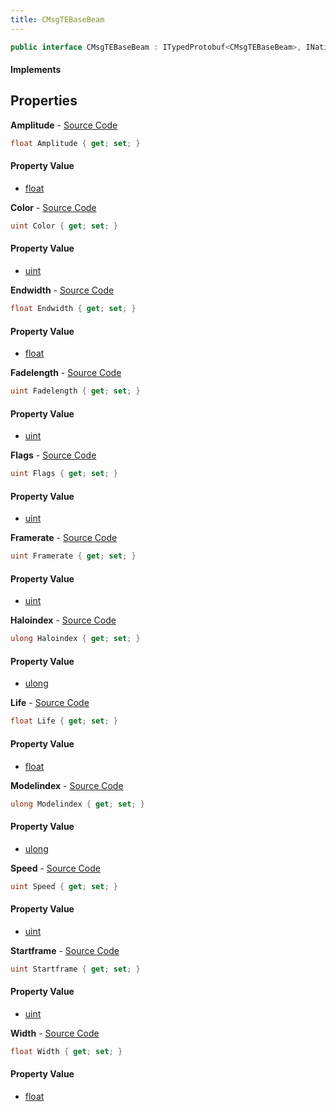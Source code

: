 ```yaml
---
title: CMsgTEBaseBeam
---
```


```csharp
public interface CMsgTEBaseBeam : ITypedProtobuf<CMsgTEBaseBeam>, INativeHandle
```

#### Implements

## Properties

**Amplitude** - [Source Code](https://github.com/swiftly-solution/swiftlys2/blob/master/managed/src/SwiftlyS2.Generated/Protobufs/Interfaces/CMsgTEBaseBeam.cs#L37)

```csharp
float Amplitude { get; set; }
```

#### Property Value

- [float](https://learn.microsoft.com/dotnet/api/system.single)

**Color** - [Source Code](https://github.com/swiftly-solution/swiftlys2/blob/master/managed/src/SwiftlyS2.Generated/Protobufs/Interfaces/CMsgTEBaseBeam.cs#L40)

```csharp
uint Color { get; set; }
```

#### Property Value

- [uint](https://learn.microsoft.com/dotnet/api/system.uint32)

**Endwidth** - [Source Code](https://github.com/swiftly-solution/swiftlys2/blob/master/managed/src/SwiftlyS2.Generated/Protobufs/Interfaces/CMsgTEBaseBeam.cs#L31)

```csharp
float Endwidth { get; set; }
```

#### Property Value

- [float](https://learn.microsoft.com/dotnet/api/system.single)

**Fadelength** - [Source Code](https://github.com/swiftly-solution/swiftlys2/blob/master/managed/src/SwiftlyS2.Generated/Protobufs/Interfaces/CMsgTEBaseBeam.cs#L34)

```csharp
uint Fadelength { get; set; }
```

#### Property Value

- [uint](https://learn.microsoft.com/dotnet/api/system.uint32)

**Flags** - [Source Code](https://github.com/swiftly-solution/swiftlys2/blob/master/managed/src/SwiftlyS2.Generated/Protobufs/Interfaces/CMsgTEBaseBeam.cs#L46)

```csharp
uint Flags { get; set; }
```

#### Property Value

- [uint](https://learn.microsoft.com/dotnet/api/system.uint32)

**Framerate** - [Source Code](https://github.com/swiftly-solution/swiftlys2/blob/master/managed/src/SwiftlyS2.Generated/Protobufs/Interfaces/CMsgTEBaseBeam.cs#L22)

```csharp
uint Framerate { get; set; }
```

#### Property Value

- [uint](https://learn.microsoft.com/dotnet/api/system.uint32)

**Haloindex** - [Source Code](https://github.com/swiftly-solution/swiftlys2/blob/master/managed/src/SwiftlyS2.Generated/Protobufs/Interfaces/CMsgTEBaseBeam.cs#L16)

```csharp
ulong Haloindex { get; set; }
```

#### Property Value

- [ulong](https://learn.microsoft.com/dotnet/api/system.uint64)

**Life** - [Source Code](https://github.com/swiftly-solution/swiftlys2/blob/master/managed/src/SwiftlyS2.Generated/Protobufs/Interfaces/CMsgTEBaseBeam.cs#L25)

```csharp
float Life { get; set; }
```

#### Property Value

- [float](https://learn.microsoft.com/dotnet/api/system.single)

**Modelindex** - [Source Code](https://github.com/swiftly-solution/swiftlys2/blob/master/managed/src/SwiftlyS2.Generated/Protobufs/Interfaces/CMsgTEBaseBeam.cs#L13)

```csharp
ulong Modelindex { get; set; }
```

#### Property Value

- [ulong](https://learn.microsoft.com/dotnet/api/system.uint64)

**Speed** - [Source Code](https://github.com/swiftly-solution/swiftlys2/blob/master/managed/src/SwiftlyS2.Generated/Protobufs/Interfaces/CMsgTEBaseBeam.cs#L43)

```csharp
uint Speed { get; set; }
```

#### Property Value

- [uint](https://learn.microsoft.com/dotnet/api/system.uint32)

**Startframe** - [Source Code](https://github.com/swiftly-solution/swiftlys2/blob/master/managed/src/SwiftlyS2.Generated/Protobufs/Interfaces/CMsgTEBaseBeam.cs#L19)

```csharp
uint Startframe { get; set; }
```

#### Property Value

- [uint](https://learn.microsoft.com/dotnet/api/system.uint32)

**Width** - [Source Code](https://github.com/swiftly-solution/swiftlys2/blob/master/managed/src/SwiftlyS2.Generated/Protobufs/Interfaces/CMsgTEBaseBeam.cs#L28)

```csharp
float Width { get; set; }
```

#### Property Value

- [float](https://learn.microsoft.com/dotnet/api/system.single)

